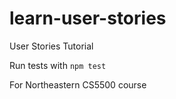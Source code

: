# learn-user-stories
User Stories Tutorial


Run tests with `npm test`

For Northeastern CS5500 course
